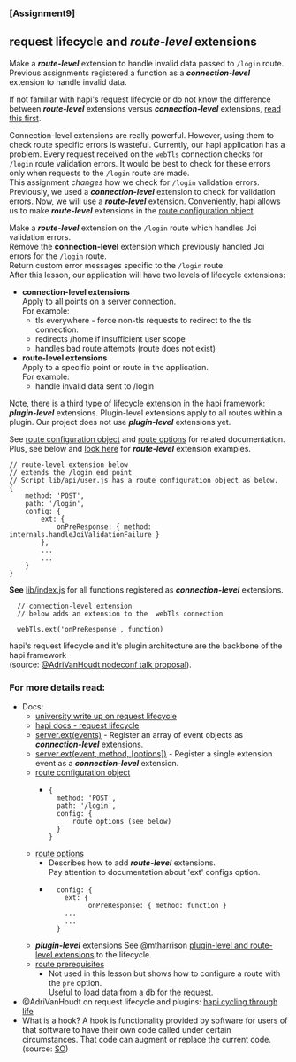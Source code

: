 ### [Assignment9]

## request lifecycle and *route-level* extensions 


Make a ***route-level*** extension to handle invalid data passed to `/login` route.<br/>
Previous assignments registered a function as a ***connection-level*** extension to handle invalid data. 

If not familiar with hapi's request lifecycle or do not know the difference between ***route-level*** 
extensions versus ***connection-level*** extensions, [read this first](../guides/lifecycle.md). 


Connection-level extensions are really powerful.  However, using them to check route specific errors is wasteful. 
Currently, our hapi application has a problem. Every request received on the `webTls` connection checks for `/login` route validation errors. 
It would be best to check for these errors only when requests to the `/login` route are made.  
This assignment *changes* how we check for `/login` validation errors.  Previously, we used a ***connection-level*** extension to check for validation errors.
Now, we will use a ***route-level*** extension.  Conveniently, hapi allows us to make ***route-level*** extensions in the [route configuration object](https://hapijs.com/api#route-configuration).<br/>

Make a ***route-level*** extension on the `/login` route which handles Joi validation errors.<br/>
Remove the ******connection-level****** extension which previously handled Joi errors for the `/login` route.<br/>
Return custom error messages specific to the `/login` route.<br/>
After this lesson, our application will have two levels of lifecycle extensions:
* **connection-level extensions**<br/> 
  Apply to all points on a server connection. <br/>
  For example:
  - tls everywhere - force non-tls requests to redirect to the tls connection.
  - redirects /home if insufficient user scope 
  - handles bad route attempts (route does not exist) 
* **route-level extensions**<br/>
  Apply to a specific point or route in the application.<br/>
  For example:
  - handle invalid data sent to /login

Note, there is a third type of lifecycle extension in the hapi framework:
***plugin-level*** extensions. Plugin-level extensions apply to all routes within a plugin.
Our project does not use ***plugin-level*** extensions yet.

See [route configuration object](https://hapijs.com/api#route-configuration) and [route options](https://hapijs.com/api#route-options) for related documentation. 
Plus, see below and [look here](../lib/api/user.js) for ***route-level*** extension examples.<br/>
```
// route-level extension below 
// extends the /login end point
// Script lib/api/user.js has a route configuration object as below.
{
    method: 'POST',
    path: '/login',
    config: {
        ext: {
            onPreResponse: { method: internals.handleJoiValidationFailure }
        },
        ...
        ...
    }
}
```

**See** [lib/index.js](../lib/index.js) for all functions registered as ***connection-level*** extensions.
```
  // connection-level extension 
  // below adds an extension to the  webTls connection

  webTls.ext('onPreResponse', function) 
```


hapi's request lifecycle and it's plugin architecture are the backbone of the hapi framework<br/>
(source: [@AdriVanHoudt nodeconf talk proposal](https://gist.github.com/AdriVanHoudt/562f537ba48301bac76fb3bc42def5b3)).

### For more details read:
- Docs:
  * [university write up on request lifecycle](../guides/lifecycle.md)
  * [hapi docs - request lifecycle](https://hapijs.com/api#request-lifecycle)
  * [server.ext(events)](https://hapijs.com/api#serverextevents) - Register an array of event objects as ***connection-level*** extensions. 
  * [server.ext(event, method, [options])](https://hapijs.com/api#serverextevent-method-options) - Register a single extension event as a ***connection-level*** extension.
  * [route configuration object](https://hapijs.com/api#route-configuration)
    - ```
      {
        method: 'POST',
        path: '/login',
        config: {
            route options (see below)
        }
      }
      ```
  * [route options](https://hapijs.com/api#route-options)
    - Describes how to add ***route-level*** extensions.<br/>
      Pay attention to documentation about 'ext' configs option.
    - ```
        config: {
          ext: {
                onPreResponse: { method: function }
          ...
          ...
        }
      ```
  * ***plugin-level*** extensions See @mtharrison [plugin-level and route-level extensions](https://stackoverflow.com/questions/37424079/how-to-apply-a-hapi-js-plugin-to-specific-routes) to the lifecycle.
  * [route prerequisites](https://hapijs.com/api#route-prerequisites)
    - Not used in this lesson but shows how to configure a route with the `pre` option.<br/>
      Useful to load data from a db for the request.
- @AdriVanHoudt on request lifecycle and plugins: [hapi cycling through life](https://gist.github.com/AdriVanHoudt/562f537ba48301bac76fb3bc42def5b3)<br/>
- What is a hook?
  A hook is functionality provided by software for users of that software to have their own code called under certain circumstances. 
  That code can augment or replace the current code. 
  (source: [SO](https://stackoverflow.com/questions/467557/what-is-meant-by-the-term-hook-in-programming))
